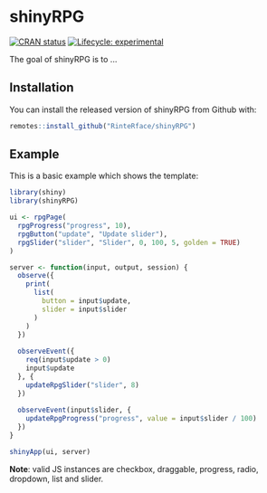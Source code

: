 
# shinyRPG

<!-- badges: start -->
[![CRAN status](https://www.r-pkg.org/badges/version/shinyRPG)](https://CRAN.R-project.org/package=shinyRPG)
[![Lifecycle: experimental](https://img.shields.io/badge/lifecycle-experimental-orange.svg)](https://www.tidyverse.org/lifecycle/#experimental)
<!-- badges: end -->

The goal of shinyRPG is to ...

## Installation

You can install the released version of shinyRPG from Github with:

``` r
remotes::install_github("RinteRface/shinyRPG")
```

## Example

This is a basic example which shows the template:

``` r
library(shiny)
library(shinyRPG)

ui <- rpgPage(
  rpgProgress("progress", 10),
  rpgButton("update", "Update slider"),
  rpgSlider("slider", "Slider", 0, 100, 5, golden = TRUE)
)

server <- function(input, output, session) {
  observe({
    print(
      list(
        button = input$update,
        slider = input$slider
      )
    )
  })
  
  observeEvent({
    req(input$update > 0)
    input$update
  }, {
    updateRpgSlider("slider", 8)
  })
  
  observeEvent(input$slider, {
    updateRpgProgress("progress", value = input$slider / 100)
  })
}

shinyApp(ui, server)
```

__Note__: valid JS instances are checkbox, draggable, progress, radio, dropdown, list and slider.
